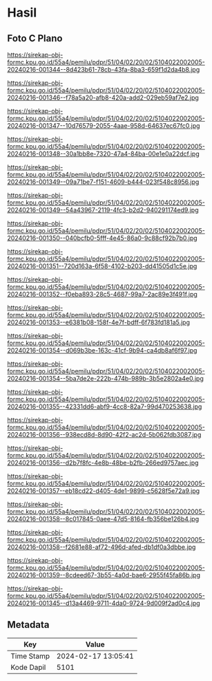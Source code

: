# Hasil

## Foto C Plano

https://sirekap-obj-formc.kpu.go.id/55a4/pemilu/pdpr/51/04/02/20/02/5104022002005-20240216-001344--8d423b61-78cb-43fa-8ba3-659f1d2da4b8.jpg

https://sirekap-obj-formc.kpu.go.id/55a4/pemilu/pdpr/51/04/02/20/02/5104022002005-20240216-001346--f78a5a20-afb8-420a-add2-029eb59af7e2.jpg

https://sirekap-obj-formc.kpu.go.id/55a4/pemilu/pdpr/51/04/02/20/02/5104022002005-20240216-001347--10d76579-2055-4aae-958d-64637ec67fc0.jpg

https://sirekap-obj-formc.kpu.go.id/55a4/pemilu/pdpr/51/04/02/20/02/5104022002005-20240216-001348--30a1bb8e-7320-47a4-84ba-00e1e0a22dcf.jpg

https://sirekap-obj-formc.kpu.go.id/55a4/pemilu/pdpr/51/04/02/20/02/5104022002005-20240216-001349--09a71be7-f151-4609-b444-023f548c8956.jpg

https://sirekap-obj-formc.kpu.go.id/55a4/pemilu/pdpr/51/04/02/20/02/5104022002005-20240216-001349--54a43967-2119-4fc3-b2d2-940291174ed9.jpg

https://sirekap-obj-formc.kpu.go.id/55a4/pemilu/pdpr/51/04/02/20/02/5104022002005-20240216-001350--040bcfb0-5fff-4e45-86a0-9c88cf92b7b0.jpg

https://sirekap-obj-formc.kpu.go.id/55a4/pemilu/pdpr/51/04/02/20/02/5104022002005-20240216-001351--720d163a-6f58-4102-b203-dd41505d1c5e.jpg

https://sirekap-obj-formc.kpu.go.id/55a4/pemilu/pdpr/51/04/02/20/02/5104022002005-20240216-001352--f0eba893-28c5-4687-99a7-2ac89e3f491f.jpg

https://sirekap-obj-formc.kpu.go.id/55a4/pemilu/pdpr/51/04/02/20/02/5104022002005-20240216-001353--e6381b08-158f-4e7f-bdff-6f783fd181a5.jpg

https://sirekap-obj-formc.kpu.go.id/55a4/pemilu/pdpr/51/04/02/20/02/5104022002005-20240216-001354--d069b3be-163c-41cf-9b94-ca4db8af6f97.jpg

https://sirekap-obj-formc.kpu.go.id/55a4/pemilu/pdpr/51/04/02/20/02/5104022002005-20240216-001354--5ba7de2e-222b-474b-989b-3b5e2802a4e0.jpg

https://sirekap-obj-formc.kpu.go.id/55a4/pemilu/pdpr/51/04/02/20/02/5104022002005-20240216-001355--42331dd6-abf9-4cc8-82a7-99d470253638.jpg

https://sirekap-obj-formc.kpu.go.id/55a4/pemilu/pdpr/51/04/02/20/02/5104022002005-20240216-001356--938ecd8d-8d90-42f2-ac2d-5b062fdb3087.jpg

https://sirekap-obj-formc.kpu.go.id/55a4/pemilu/pdpr/51/04/02/20/02/5104022002005-20240216-001356--d2b7f8fc-4e8b-48be-b2fb-266ed9757aec.jpg

https://sirekap-obj-formc.kpu.go.id/55a4/pemilu/pdpr/51/04/02/20/02/5104022002005-20240216-001357--eb18cd22-d405-4de1-9899-c5628f5e72a9.jpg

https://sirekap-obj-formc.kpu.go.id/55a4/pemilu/pdpr/51/04/02/20/02/5104022002005-20240216-001358--8c017845-0aee-47d5-8164-fb356be126b4.jpg

https://sirekap-obj-formc.kpu.go.id/55a4/pemilu/pdpr/51/04/02/20/02/5104022002005-20240216-001358--f2681e88-af72-496d-afed-db1df0a3dbbe.jpg

https://sirekap-obj-formc.kpu.go.id/55a4/pemilu/pdpr/51/04/02/20/02/5104022002005-20240216-001359--8cdeed67-3b55-4a0d-bae6-2955f45fa86b.jpg

https://sirekap-obj-formc.kpu.go.id/55a4/pemilu/pdpr/51/04/02/20/02/5104022002005-20240216-001345--d13a4469-9711-4da0-9724-9d009f2ad0c4.jpg


## Metadata

| Key        | Value               |
| ---------- | ------------------- |
| Time Stamp | 2024-02-17 13:05:41 |
| Kode Dapil | 5101                |



